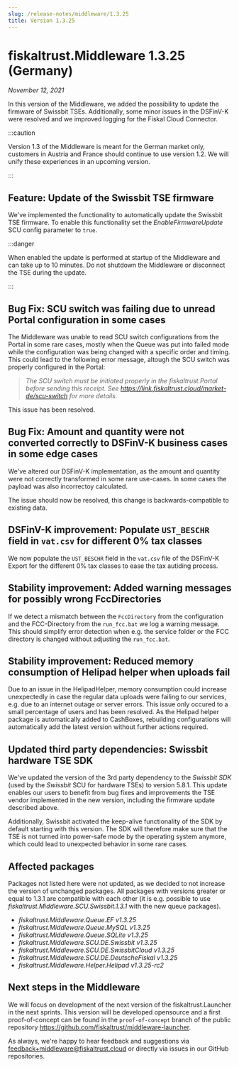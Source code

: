 ```yaml
---
slug: /release-notes/middleware/1.3.25
title: Version 1.3.25
---
```


# fiskaltrust.Middleware 1.3.25 (Germany)
_November 12, 2021_

In this version of the Middleware, we added the possibility to update the firmware of Swissbit TSEs. Additionally, some minor issues in the DSFinV-K were resolved and we improved logging for the Fiskal Cloud Connector.

:::caution

Version 1.3 of the Middleware is meant for the German market only, customers in Austria and France should continue to use version 1.2. We will unify these experiences in an upcoming version.

:::

## Feature: Update of the Swissbit TSE firmware
We've implemented the functionality to automatically update the Swissbit TSE firmware. To enable this functionality set the _EnableFirmwareUpdate_ SCU config parameter to `true`.

:::danger

When enabled the update is performed at startup of the Middleware and can take up to 10 minutes. Do not shutdown the Middleware or disconnect the TSE during the update.

:::

## Bug Fix: SCU switch was failing due to unread Portal configuration in some cases
The Middleware was unable to read SCU switch configurations from the Portal in some rare cases, mostly when the Queue was put into failed mode while the configuration was being changed with a specific order and timing. This could lead to the following error message, altough the SCU switch was properly configured in the Portal:
> _The SCU switch must be initiated properly in the fiskaltrust.Portal before sending this receipt. See https://link.fiskaltrust.cloud/market-de/scu-switch for more details._

This issue has been resolved.

## Bug Fix: Amount and quantity were not converted correctly to DSFinV-K business cases in some edge cases
We've altered our DSFinV-K implementation, as the amount and quantity were not correctly transformed in some rare use-cases.
In some cases the payload was also incorrectoy calculated.

The issue should now be resolved, this change is backwards-compatible to existing data.

## DSFinV-K improvement: Populate `UST_BESCHR` field in `vat.csv` for different 0% tax classes
We now populate the `UST_BESCHR` field in the `vat.csv` file of the DSFinV-K Export for the different 0% tax classes to ease the tax autiding process.

## Stability improvement: Added warning messages for possibly wrong FccDirectories
If we detect a mismatch between the `FccDirectory` from the configuration and the FCC-Directory from the `run_fcc.bat` we log a warning message. This should simplify error detection when e.g. the service folder or the FCC directory is changed without adjusting the `run_fcc.bat`.

## Stability improvement: Reduced memory consumption of Helipad helper when uploads fail
Due to an issue in the HelipadHelper, memory consumption could increase unexpectedly in case the regular data uploads were failing to our services, e.g. due to an internet outage or server errors. This issue only occured to a small percentage of users and has been resolved. As the Helipad helper package is automatically added to CashBoxes, rebuilding configurations will automatically add the latest version without further actions required.

## Updated third party dependencies: Swissbit hardware TSE SDK
We've updated the version of the 3rd party dependency to the _Swissbit SDK_ (used by the _Swissbit_ SCU for hardware TSEs) to version 5.8.1. This update enables our users to benefit from bug fixes and improvements the TSE vendor implemented in the new version, including the firmware update described above. 

Additionally, Swissbit activated the keep-alive functionality of the SDK by default starting with this version. The SDK will therefore make sure that the TSE is not turned into power-safe mode by the operating system anymore, which could lead to unexpected behavior in some rare cases.

## Affected packages
Packages not listed here were not updated, as we decided to not increase the version of unchanged packages. All packages with versions greater or equal to 1.3.1 are compatible with each other (it is e.g. possible to use _fiskaltrust.Middleware.SCU.Swissbit.1.3.1_ with the new queue packages).

- _fiskaltrust.Middleware.Queue.EF v1.3.25_
- _fiskaltrust.Middleware.Queue.MySQL v1.3.25_
- _fiskaltrust.Middleware.Queue.SQLite v1.3.25_
- _fiskaltrust.Middleware.SCU.DE.Swissbit v1.3.25_
- _fiskaltrust.Middleware.SCU.DE.SwissbitCloud v1.3.25_
- _fiskaltrust.Middleware.SCU.DE.DeutscheFiskal v1.3.25_
- _fiskaltrust.Middleware.Helper.Helipad v1.3.25-rc2_

## Next steps in the Middleware
We will focus on development of the next version of the fiskaltrust.Launcher in the next sprints.
This version will be developed opensource and a first proof-of-concept can be found in the `proof-of-concept` branch of the public repository https://github.com/fiskaltrust/middleware-launcher.

As always, we're happy to hear feedback and suggestions via [feedback+middleware@fiskaltrust.cloud](mailto:feedback+middleware@fiskaltrust.cloud) or directly via issues in our GitHub repositories.
